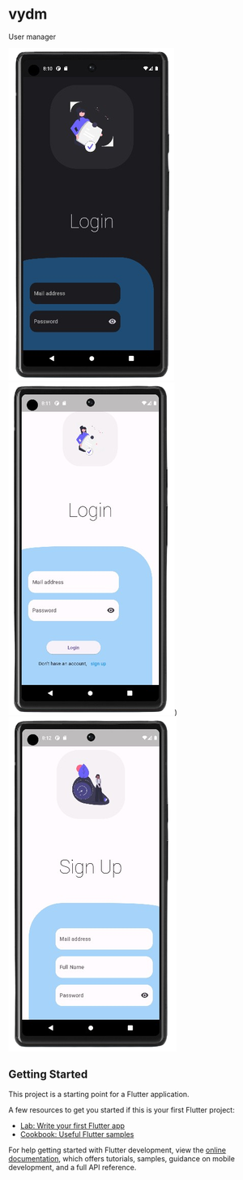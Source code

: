 # vydm

User manager

![Alt text](https://github.com/mbr-ctrl/login-signup/blob/main/assets/screens/login1.png) ![Alt text](https://github.com/mbr-ctrl/login-signup/blob/main/assets/screens/login2.png))
![Alt text](https://github.com/mbr-ctrl/login-signup/blob/main/assets/screens/login3.png)
## Getting Started

This project is a starting point for a Flutter application.

A few resources to get you started if this is your first Flutter project:

- [Lab: Write your first Flutter app](https://docs.flutter.dev/get-started/codelab)
- [Cookbook: Useful Flutter samples](https://docs.flutter.dev/cookbook)

For help getting started with Flutter development, view the
[online documentation](https://docs.flutter.dev/), which offers tutorials,
samples, guidance on mobile development, and a full API reference.
